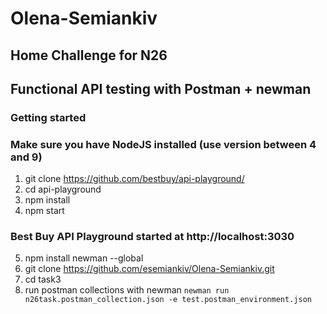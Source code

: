 # Olena-Semiankiv
## Home Challenge for N26
## Functional API testing with Postman + newman

### Getting started
### Make sure you have NodeJS installed (use version between 4 and 9)

1. git clone https://github.com/bestbuy/api-playground/
2. cd api-playground
3. npm install
4. npm start
### Best Buy API Playground started at http://localhost:3030
5. npm install newman --global
6. git clone https://github.com/esemiankiv/Olena-Semiankiv.git
7. cd task3
8. run postman collections with newman `newman run n26task.postman_collection.json -e test.postman_environment.json`
